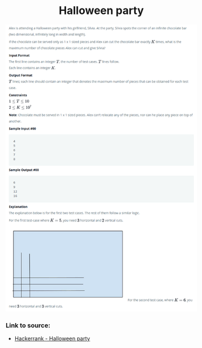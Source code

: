 <h1 align="center">Halloween party</h1>

![alt text](https://github.com/matthew01lokiet/Algorithmic-exercises/blob/main/z_description_images/Maths/halloween_party.png?raw=true)


### Link to source: 
- <a href="https://www.hackerrank.com/challenges/halloween-party/problem">Hackerrank - Halloween party</a>

